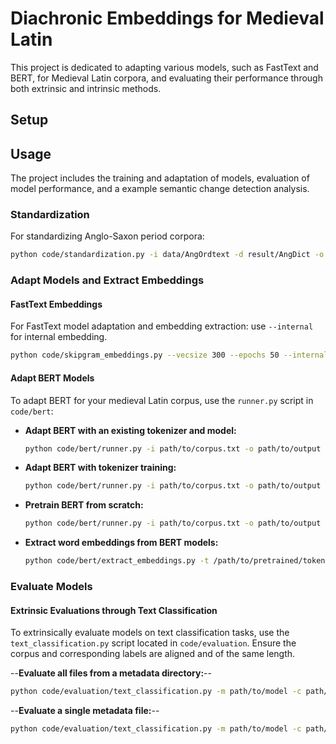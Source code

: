 # Diachronic Embeddings for Medieval Latin

This project is dedicated to adapting various models, such as FastText and BERT, for Medieval Latin corpora, and evaluating their performance through both extrinsic and intrinsic methods.

## Setup

## Usage

The project includes the training and adaptation of models, evaluation of model performance, and a example semantic change detection analysis.

### Standardization

For standardizing Anglo-Saxon period corpora:

```bash
python code/standardization.py -i data/AngOrdtext -d result/AngDict -o result/AngStandText
```

### Adapt Models and Extract Embeddings

#### FastText Embeddings

For FastText model adaptation and embedding extraction: use `--internal` for internal embedding.

```bash
python code/skipgram_embeddings.py --vecsize 300 --epochs 50 --internal
```

#### Adapt BERT Models

To adapt BERT for your medieval Latin corpus, use the `runner.py` script in `code/bert`:

- **Adapt BERT with an existing tokenizer and model:**
    ```bash
    python code/bert/runner.py -i path/to/corpus.txt -o path/to/output
    ```

- **Adapt BERT with tokenizer training:**
    ```bash
    python code/bert/runner.py -i path/to/corpus.txt -o path/to/output --train_tokenizer
    ```

- **Pretrain BERT from scratch:**
    ```bash
    python code/bert/runner.py -i path/to/corpus.txt -o path/to/output --pretrain
    ```
- **Extract word embeddings from BERT models:**
  ```bash
  python code/bert/extract_embeddings.py -t /path/to/pretrained/tokenizer -m /path/to/pretrained/models -c /path/to/corpus/files -o /path/to/save/embeddings
  ```

### Evaluate Models

#### Extrinsic Evaluations through Text Classification

To extrinsically evaluate models on text classification tasks, use the `text_classification.py` script located in `code/evaluation`. Ensure the corpus and corresponding labels are aligned and of the same length.


--**Evaluate all files from a metadata directory:**--
  ```bash
  python code/evaluation/text_classification.py -m path/to/model -c path/to/corpus.txt -ld path/to/label_dir -o path/to/output
  ```

--**Evaluate a single metadata file:**--
  ```bash
  python code/evaluation/text_classification.py -m path/to/model -c path/to/corpus.txt -ld path/to/label_dir -o path/to/output -l specific_label_file_name.txt
  ```
